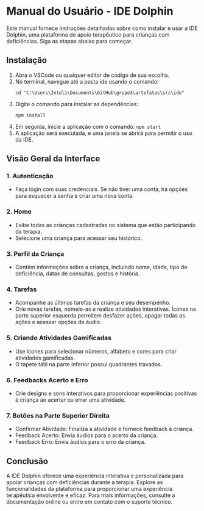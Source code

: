 # Manual do Usuário - IDE Dolphin

Este manual fornece instruções detalhadas sobre como instalar e usar a IDE Dolphin, uma plataforma de apoio terapêutico para crianças com deficiências. Siga as etapas abaixo para começar.

## Instalação

1. Abra o VSCode ou qualquer editor de código de sua escolha.
2. No terminal, navegue até a pasta ide usando o comando:
   ```
   cd "C:\Users\Inteli\Documents\GitHub\grupo3\artefatos\src\ide"
     ```
3. Digite o comando para instalar as dependências:
    ```
    npm install
     ```
4. Em seguida, inicie a aplicação com o comando:
       ```
        npm start
        ```     
5. A aplicação será executada, e uma janela se abrirá para permitir o uso da IDE.

## Visão Geral da Interface
### 1. Autenticação
- Faça login com suas credenciais. Se não tiver uma conta, há opções para esquecer a senha e criar uma nova conta.
### 2. Home
- Exibe todas as crianças cadastradas no sistema que estão participando da terapia.
- Selecione uma criança para acessar seu histórico.
### 3. Perfil da Criança
- Contém informações sobre a criança, incluindo nome, idade, tipo de deficiência, datas de consultas, gostos e história.
### 4. Tarefas
- Acompanhe as últimas tarefas da criança e seu desempenho.
- Crie novas tarefas, nomeie-as e realize atividades interativas.
Ícones na parte superior esquerda permitem desfazer ações, apagar todas as ações e acessar opções de áudio.
### 5. Criando Atividades Gamificadas
- Use ícones para selecionar números, alfabeto e cores para criar atividades gamificadas.
- O tapete tátil na parte inferior possui quadrantes travados.
### 6. Feedbacks Acerto e Erro
- Crie designs e sons interativos para proporcionar experiências positivas à criança ao acertar ou errar uma atividade.
### 7. Botões na Parte Superior Direita
- Confirmar Atividade: Finaliza a atividade e fornece feedback à criança.
- Feedback Acerto: Envia áudios para o acerto da criança.
- Feedback Erro: Envia áudios para o erro da criança.
## Conclusão
A IDE Dolphin oferece uma experiência interativa e personalizada para apoiar crianças com deficiências durante a terapia. Explore as funcionalidades da plataforma para proporcionar uma experiência terapêutica envolvente e eficaz. Para mais informações, consulte a documentação online ou entre em contato com o suporte técnico.
